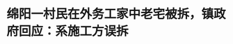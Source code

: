 <!DOCTYPE html>
<html lang="zh-CN">

<head>
    
<title>绵阳一村民在外务工家中老宅被拆，镇政府回应：系施工方误拆_腾讯新闻</title>
<meta name="keywords" content="杨清虎,绵阳,靳益财,老宅,游仙区,信义镇,村民,镇政府,四川">
<meta name="description" content="四川绵阳市游仙区信义镇农民杨清虎和妻子两人在上海务工，在没得到任何通知的情况下，老家的房子却被拆除。相关部门事后解释系“误拆”。5月20日，绵阳市游仙区信义镇政府工作人员向澎湃新闻（www.thepaper.cn）证实了这一说法。该工作人员称，2025年4月30日下午，施工方“误以为4月30日上午已经补偿”，对杨清虎的“一户多...">
<meta name="author" content="腾讯网">
<meta name="copyright" content="Copyright 1998 - 2025 Tencent. All Rights Reserved">
<meta property="og:type" content="news" />

<meta property="og:title" content="绵阳一村民在外务工家中老宅被拆，镇政府回应：系施工方误拆_腾讯新闻" />
<meta property="og:description" content="四川绵阳市游仙区信义镇农民杨清虎和妻子两人在上海务工，在没得到任何通知的情况下，老家的房子却被拆除。相关部门事后解释系“误拆”。5月20日，绵阳市游仙区信义镇政府工作人员向澎湃新闻（www.thepaper.cn）证实了这一说法。该工作人员称，2025年4月30日下午，施工方“误以为4月30日上午已经补偿”，对杨清虎的“一户多..." />
<meta property="og:url" content="https://news.qq.com/rain/a/20250521A05HGJ00" />
<meta property="og:image" content="https://inews.gtimg.com/om_ls/ODZGGmZtRtzXJFe4hZmQ-XAklf3uoeF3g8mEWaQIItksoAA_640330/0" />
<meta property="article:author" content="澎湃新闻" />
<meta property="article:published_time" content="2025-05-21 14:20:30" />
<meta property="category" content="social" />

<meta name="baidu-site-verification" content="jJeIJ5X7pP" />
    <meta charset="utf-8" />
<meta http-equiv="X-UA-Compatible" content="IE=Edge" />
<meta name="viewport" content="width=device-width, initial-scale=1, shrink-to-fit=no" />
<link rel="dns-prefetch" href="mat1.gtimg.com">
<link rel="dns-prefetch" href="i.news.qq.com">
<link rel="shortcut icon" href="https://mat1.gtimg.com/qqcdn/qqindex2021/favicon.ico">
<script nomodule="true" src="https://mat1.gtimg.com/qqcdn/qqindex2021/common-static/20240515201444/core3-37-1.min.js"></script>
<script>
  try {
    if (!window.IntersectionObserver) {
      var observerScript = document.createElement('script');
      observerScript.src = "https://mat1.gtimg.com/qqcdn/qqindex2021/common-static/20241024141058/intersection-observer-polyfill.js";
      document.head.appendChild(observerScript);
    }
  } catch (error) {}
</script>

<script>
  try {
    if (!Element.prototype.scrollTo) {
      var scrollScript = document.createElement('script');
      scrollScript.src = "https://mat1.gtimg.com/qqcdn/qqindex2021/common-static/20241025153001/scroll-behavior-polyfill.js";
      document.head.appendChild(scrollScript);
    }
  } catch (error) {}
</script>
<script>
  try {
    if ('scrollRestoration' in window.history) {
      window.history.scrollRestoration = 'manual';
    }
    window.isPcClient = Boolean(window.electron) && (
      window.navigator.userAgent.indexOf('pc-client') > 0 ||
      window.navigator.userAgent.indexOf('TencentNews') > 0
    );
  } catch {}
</script>
<script>
  try {
    if (window.isPcClient) {
      var bodyStyle = document.createElement('style');
      bodyStyle.innerText = 'body{ zoom: 0.95 }';
      document.head.appendChild(bodyStyle);
    }
  } catch {}
</script>
<script>
  window.DATA = {"url":"https://view.inews.qq.com/a/20250521A05HGJ00","article_id":"20250521A05HGJ00","article_type":"0","title":"绵阳一村民在外务工家中老宅被拆，镇政府回应：系施工方误拆","desc":"四川绵阳市游仙区信义镇农民杨清虎和妻子两人在上海务工，在没得到任何通知的情况下，老家的房子却被拆除。相关部门事后解释系“误拆”。5月20日，绵阳市游仙区信义镇政府工作人员向澎湃新闻（www.thepaper.cn）证实了这一说法。该工作人员称，2025年4月30日下午，施工方“误以为4月30日上午已经补偿”，对杨清虎的“一户多...","iNewsRecommendLevel":1,"abstract":"四川绵阳市游仙区信义镇农民杨清虎和妻子两人在上海务工，在没得到任何通知的情况下，老家的房子却被拆除。相关部门事后解释系“误拆”。5月20日，绵阳市游仙区信义镇政府工作人员向澎湃新闻（www.thepaper.cn）证实了这一说法。该工作人员称，2025年4月30日下午，施工方“误以为4月30日上午已经补偿”，对杨清虎的“一户多...","catalog1":"social","ad_channel_sign":"news","introduction":"","media":"澎湃新闻","media_id":"5007264","pubtime":"2025-05-21 14:20:30","comment_id":"8413645344","political":0,"cmsId":"20250521A05HGJ00","cms_id":"20250521A05HGJ00","closeAllAd":0,"closeAllFavorite":false,"originContent":{"directory":{"ai_list":[{"desc":"农民老宅被拆，镇政府称误拆","link":"AIPOS_0"},{"desc":"杨清虎否认一户多宅说法","link":"AIPOS_1"},{"desc":"律师称拆迁需先补偿后搬迁","link":"AIPOS_2"},{"desc":"远程监控发现老宅被拆","link":"AIPOS_3"},{"desc":"镇政府回应：农户要价20万元","link":"AIPOS_4"},{"desc":"律师建议杨清虎重新申请宅基地","link":"AIPOS_5"}],"enable":1,"list":null},"key_points_show":["四川绵阳市游仙区信义镇农民杨清虎在上海务工期间，家中老宅被镇政府误拆。","相关部门解释称，施工方误以为已补偿，但实际上杨清虎与儿子早已分户，为“一户一宅”。","杨清虎否认政府说法，称房屋被拆属违法，律师表示政府需遵循先补偿、后搬迁原则。","由于此，杨清虎与有关部门协商处理后续事宜，如协商不成，可提起行政诉讼。"],"text":"\u003cdiv class=\"rich_media_content\"\u003e\u003cp\u003e\u003c!--AIPOS_0--\u003e四川绵阳市游仙区信义镇农民杨清虎和妻子两人在上海务工，在没得到任何通知的情况下，老家的房子却被拆除。相关部门事后解释系“误拆”。\u003c/p\u003e\u003cp\u003e5月20日，绵阳市游仙区信义镇政府工作人员向澎湃新闻证实了这一说法。该工作人员称，2025年4月30日下午，施工方“误以为4月30日上午已经补偿”，对杨清虎的“一户多宅危房（土房）”进行施工。\u003c/p\u003e\u003cp\u003e不过，\u003c!--AIPOS_1--\u003e杨清虎否认了镇上的说法，称儿子和他早已分户，早已是“一户一宅”，相关部门的拆迁行为属违法。\u003c/p\u003e\u003cp\u003e\u003c!--AIPOS_2--\u003e北京泽亨律师事务所胡磊律师表示，政府因公共利益需要征收房屋时，须遵循“先补偿、后搬迁”原则，且补偿需足额到位、保障被征收人居住权益。如果杨清虎的房屋在没有补偿、搬迁的情况下，就被修路的施工队推倒，那么，组织强拆的单位直接违反民法典和土地管理法等相关规定，可以追究法律责任。\u003c!--MID_AD_0--\u003e\u003c!--EOP_0--\u003e\u003c/p\u003e\u003c!--MID_ARTICLE_AD_0--\u003e\u003c!--PARAGRAPH_0--\u003e\u003cp\u003e\u003cstrong\u003e远程监控里，千里之外的老宅正在被拆除\u003c/strong\u003e\u003c/p\u003e\u003cp\u003e\u003c!--AIPOS_3--\u003e杨清虎向澎湃新闻介绍，他是绵阳市游仙区信义镇家和村9社的村民，2025年4月30日下午2点半，他通过老家远程监控视频，发现一伙人使用挖掘机挖开老公路护栏，进入他家老房子，一番操作之后，很快将老宅夷为平地后离开。\u003c/p\u003e\u003cp\u003e杨清虎称，他看到有人拆房子之后，马上联系9社社长靳益财询问情况，靳益财表示没有人通知他要拆房子，他对此事不知情。他请靳益财赶到现场时，“老屋已夷平了，现场一片狼藉。”杨清虎拨打了110报警，并和妻子连夜买票赶回老家。\u003c/p\u003e\u003cp\u003e回到绵阳老家之后，派出所也告诉他“是交通局拆的”，当他再找到交通局和信义镇政府时，却说是修路的施工队“误拆”。杨清虎表示，据他事后了解，整个9社就只有他一家房屋在修路的过程中需要拆除，“误拆”说法难以使其信服。\u003c/p\u003e\u003cp\u003e5月19日，澎湃新闻在游仙区信义镇家和村9社看到，当地正准备在一条老路基础上新建公路，杨清虎家被拆除的老宅就在公路旁边。10多天过去了，房屋拆除之后的断壁残垣、瓦砾、以及木料仍未被清理。\u003c/p\u003e\u003cp\u003e杨清虎老宅的左后方，是杨清虎家新修的两层楼房，屋顶上有一个视频监控。4月30日，杨清虎就从这个监控上发现老宅正在被拆除。旁边一小卖部村民表示，房子拆完了，但现场拆房的人都不认识，她没看到有镇政府和村上的人。\u003c/p\u003e\u003cp\u003e21日，杨清虎所在村民小组小组长靳益财证实了其反映的情况。靳益财说“之前规划说好要占他家老房子，但是又没有人跟他谈过拆迁补偿”。靳益财表示，今年春节回家，村上计划跟杨清虎在两天之内谈妥，但杨清虎等到正月十九都过了，也没人来跟他商谈。4月30日，杨清虎打电话说有人拆房子，喊他去看一眼，“我到了之后房子拆了，人都跑了，也没看到谁拆的，”靳益财表示。\u003c!--MID_AD_1--\u003e\u003c!--EOP_1--\u003e\u003c/p\u003e\u003c!--MID_ARTICLE_AD_1--\u003e\u003c!--PARAGRAPH_1--\u003e\u003cp\u003e杨清虎告诉澎湃新闻，他家被拆的老屋有1998年8月3日绵阳市游仙区城建委颁发的《房屋所有权证》和绵阳市游仙区国土局《集体土地建设用地使用证》，属于他家合法财产。\u003c/p\u003e\u003cp\u003e虽然他家在旁边新建了房屋，但2000年他和小儿子就分户了，“实际上是一户一宅，不存在一户多宅的说法，”杨清虎说，老宅也没有自然倒塌，如果是自然倒塌，何须兴师动众“误拆”呢？\u003c/p\u003e\u003cp\u003e\u003cstrong\u003e镇政府回应：农户要价20万元，拿不出证据\u003c/strong\u003e\u003c/p\u003e\u003cp\u003e5月19日，杨清虎向澎湃新闻出示了他的《房屋所有权证》和《集体土地建设用地使用证》、户口簿。其户口簿上只有他和妻子、女儿，儿子杨光的确不在他的户口簿上，而是另一个户头。\u003c/p\u003e\u003cp\u003e\u003c!--IMG_0--\u003e\u003c/p\u003e\u003cp class=\"qqnews_image_desc\" style=\"color: #666; font-size: 14px; text-align: center\"\u003e杨清虎出示他的《房屋所有权证》和《集体土地建设用地使用证》。图片来源：澎湃新闻记者 胥辉 摄\u003c/p\u003e\u003cp\u003e\u003c/p\u003e\u003cp\u003e\u003c/p\u003e\u003cp\u003e杨清虎说“儿子退伍回来之后，创业失败，不然就在老\u003c!--SECURE_LINK_BEGIN_0--\u003e宅基地\u003c!--SECURE_LINK_END_0--\u003e上建新房了”，他承认老宅已经残破不堪。2024年9月，村上干部曾告诉他，老房子因修路需要拆除。他说，他支持修建公路，儿子长期在外打工，也很少回家居住。所以，老宅一直就放在那里没进行修缮。\u003c/p\u003e\u003cp\u003e2025年2月份，村干部说修路要占他家的房子了，按照国家政策补偿，但却没有动静了，“没想到拆迁补偿没有谈，直接就拆房子，肯定是不合适的”。\u003c/p\u003e\u003cp\u003e\u003c!--AIPOS_4--\u003e5月20日，刘家镇拆迁办一位陈姓负责人回应澎湃新闻表示，根据绵阳市游仙区发展和改革局文件，刘家镇至玉河镇改建工程按县乡道路，每公里5万元至8万元标准给予拆迁补助。该道路改建路基施工基本完工，但部分涉及补偿的老百姓没有拿到补偿款。2025年4月30日上午，由家合村村委会通过三资平台支付老百姓补偿款，2025年4月30日下午，施工方开始对该路段进行施工，对杨清虎的一户多宅危房（土房）进行施工，经调查，是施工方误以为4月30 号上午已经补偿。\u003c!--MID_AD_2--\u003e\u003c!--EOP_2--\u003e\u003c/p\u003e\u003c!--MID_ARTICLE_AD_2--\u003e\u003c!--PARAGRAPH_2--\u003e\u003cp\u003e回复称，目前，经协商可以对杨清虎危房（土房）进行合理补偿，经信义镇人大副主席（家合村书记）顾全洋协商，杨清虎依然表示要20余万元，又拿不出20余万元的相关依据。\u003c/p\u003e\u003cp\u003e回复还表示，2024年12月13日家合村安排部署了工作内容和补偿细节，要求对一户多宅、危房（土房）达不到居住条件的房屋一律不作为补偿。经调查，1998年杨清虎办理的房屋证明，由于2008年地震后，杨清虎修建砖混、砖木副房大约500平方米，属于一户多宅。\u003c/p\u003e\u003cp\u003e陈姓负责人在回复中表示，虽然‌合法继承或流转‌因继承父母房屋形成的“一户多宅”受法律保护，可继续使用宅基地，但需遵循“地随房走”原则，房屋倒塌后宅基地由集体收回，而杨清虎的土房子已经自然倒塌。\u003c/p\u003e\u003cp\u003e2024年2月28日，游仙区政府印发《绵阳市游仙区农村房地一体和集体建设用地确权登记颁证工作方案》的通知：按照相关法律法规及上级规范性文件的要求，农村村民一户只能拥有一处宅基地，其宅基地面积及房屋建筑面积不得超过规定标准，因历史原因导致的超面积情况以相关文件规定为准。因继承或受遗赠形成的“一户多宅”除外。\u003c/p\u003e\u003cp\u003e\u003c!--IMG_1--\u003e\u003c/p\u003e\u003cp class=\"qqnews_image_desc\" style=\"color: #666; font-size: 14px; text-align: center\"\u003e杨清虎说，他与儿子已经分户，否认了政府“一户多宅”的说法。\u003c/p\u003e\u003cp\u003e\u003c/p\u003e\u003cp\u003e\u003c/p\u003e\u003cp\u003e\u003cstrong\u003e律师说法：权属来源合法均受法律保护\u003c/strong\u003e\u003c/p\u003e\u003cp\u003e那么，绵阳市游仙区信义镇政府工作人员对杨清虎家“一户多宅”、自然倒塌老宅情况的解释是否合适。杨清虎又该如何善后呢？\u003c/p\u003e\u003cp\u003e北京泽亨律师事务所胡磊律师认为，根据民法典规定，为了公共利益的需要，依照法律规定的权限和程序可以征收集体所有的土地和组织、个人的房屋以及其他不动产。征收集体所有的土地，应当依法及时足额支付土地补偿费、\u003c!--SECURE_LINK_BEGIN_1--\u003e安置补助费\u003c!--SECURE_LINK_END_1--\u003e以及农村村民住宅、其他地上附着物和青苗等的补偿费用，并安排被征地农民的社会保障费用，保障被征地农民的生活，维护被征地农民的合法权益。\u003c/p\u003e\u003cp\u003e\u003c!--IMG_2--\u003e\u003c/p\u003e\u003cp class=\"qqnews_image_desc\" style=\"color: #666; font-size: 14px; text-align: center\"\u003e被拆20多天了，废墟瓦砾仍未被清理。\u003c/p\u003e\u003cp\u003e\u003c/p\u003e\u003cp\u003e\u003c/p\u003e\u003cp\u003e而土地管理法第四十八条也明确，征收土地应当给予公平、合理的补偿，保障被征地农民原有生活水平不降低、长远生计有保障，“政府因公共利益需要征收房屋时，必须遵循先补偿、后搬迁原则，且补偿需足额到位、保障被征收人居住权益。如果杨清虎的房屋在没有补偿、搬迁的情况下，就被修路的施工队推倒，直接违反了上述法定程序。”\u003c!--MID_AD_3--\u003e\u003c!--EOP_3--\u003e\u003c/p\u003e\u003c!--MID_ARTICLE_AD_3--\u003e\u003c!--PARAGRAPH_3--\u003e\u003cp\u003e胡磊说，虽然杨清虎房屋破旧，但其持有《集体土地建设用地使用证》《房屋所有权证》。只要其权属来源合法且未被依法认定为危房或违法建筑，有关部门无权未经补偿直接拆除。\u003c/p\u003e\u003cp\u003e\u003c!--IMG_3--\u003e\u003c/p\u003e\u003cp class=\"qqnews_image_desc\" style=\"color: #666; font-size: 14px; text-align: center\"\u003e杨清虎说老宅的“神龛都埋在地下了”\u003c/p\u003e\u003cp\u003e\u003c/p\u003e\u003cp\u003e\u003c/p\u003e\u003cp\u003e胡磊律师介绍说，有关部门未履行任何法定程序直接拆除杨清虎的房屋，属于严重的程序违法。\u003c/p\u003e\u003cp\u003e\u003c!--AIPOS_5--\u003e律师建议，杨清虎可与有关部门协商处理后续事宜，实质性化解行政纠纷，如果协商不成，可依据行政诉讼法提起行政诉讼。另外，案涉房屋被违法强拆，所涉集体土地被征收用于修建道路，杨清虎及其利害关系人有权依法向有关组织和部门重新申请宅基地建房。依据土地管理法相关规定，杨清虎因原房屋被违法强拆，导致居住条件丧失，符合重新申请宅基地的条件。\u003c!--MID_AD_4--\u003e\u003c!--EOP_4--\u003e\u003c/p\u003e\u003c!--MID_ARTICLE_AD_4--\u003e\u003c!--PARAGRAPH_4--\u003e\u003cdiv powered-by=\"qqnews_ex-editor\"\u003e\u003c/div\u003e\u003cstyle\u003e.rich_media_content{--news-tabel-th-night-color: #444444;--news-font-day-color: #333;--news-font-night-color: #d9d9d9;--news-bottom-distance: 22px}.rich_media_content p:not([data-exeditor-arbitrary-box=image-box]){letter-spacing:.5px;line-height:30px;margin-bottom:var(--news-bottom-distance);word-wrap:break-word}.rich_media_content{color:var(--news-font-day-color);font-size:18px}@media(prefers-color-scheme:dark){body:not([data-weui-theme=light]):not([dark-mode-disable=true]) .rich_media_content p:not([data-exeditor-arbitrary-box=image-box]){letter-spacing:.5px;line-height:30px;margin-bottom:var(--news-bottom-distance);word-wrap:break-word}body:not([data-weui-theme=light]):not([dark-mode-disable=true]) .rich_media_content{color:var(--news-font-night-color)}}.data_color_scheme_dark .rich_media_content p:not([data-exeditor-arbitrary-box=image-box]){letter-spacing:.5px;line-height:30px;margin-bottom:var(--news-bottom-distance);word-wrap:break-word}.data_color_scheme_dark .rich_media_content{color:var(--news-font-night-color)}.data_color_scheme_dark .rich_media_content{font-size:18px}.rich_media_content p[data-exeditor-arbitrary-box=image-box]{margin-bottom:11px}.rich_media_content\u003ediv:not(.qnt-video),.rich_media_content\u003esection{margin-bottom:var(--news-bottom-distance)}.rich_media_content hr{margin-bottom:var(--news-bottom-distance)}.rich_media_content .link_list{margin:0;margin-top:20px;min-height:0!important}.rich_media_content blockquote{background:#f9f9f9;border-left:6px solid #ccc;margin:1.5em 10px;padding:.5em 10px}.rich_media_content blockquote p{margin-bottom:0!important}.data_color_scheme_dark .rich_media_content blockquote{background:#323232}@media(prefers-color-scheme:dark){body:not([data-weui-theme=light]):not([dark-mode-disable=true]) .rich_media_content blockquote{background:#323232}}.rich_media_content ol[data-ex-list]{--ol-start: 1;--ol-list-style-type: decimal;list-style-type:none;counter-reset:olCounter calc(var(--ol-start,1) - 1);position:relative}.rich_media_content ol[data-ex-list]\u003eli\u003e:first-child::before{content:counter(olCounter,var(--ol-list-style-type)) '. ';counter-increment:olCounter;font-variant-numeric:tabular-nums;display:inline-block}.rich_media_content ul[data-ex-list]{--ul-list-style-type: circle;list-style-type:none;position:relative}.rich_media_content ul[data-ex-list].nonUnicode-list-style-type\u003eli\u003e:first-child::before{content:var(--ul-list-style-type) ' ';font-variant-numeric:tabular-nums;display:inline-block;transform:scale(0.5)}.rich_media_content ul[data-ex-list].unicode-list-style-type\u003eli\u003e:first-child::before{content:var(--ul-list-style-type) ' ';font-variant-numeric:tabular-nums;display:inline-block;transform:scale(0.8)}.rich_media_content ol:not([data-ex-list]){padding-left:revert}.rich_media_content ul:not([data-ex-list]){padding-left:revert}.rich_media_content table{display:table;border-collapse:collapse;margin-bottom:var(--news-bottom-distance)}.rich_media_content table th,.rich_media_content table td{word-wrap:break-word;border:1px solid #ddd;white-space:nowrap;padding:2px 5px}.rich_media_content table th{font-weight:700;background-color:#f0f0f0;text-align:left}.rich_media_content table p{margin-bottom:0!important}.data_color_scheme_dark .rich_media_content table th{background:var(--news-tabel-th-night-color)}@media(prefers-color-scheme:dark){body:not([data-weui-theme=light]):not([dark-mode-disable=true]) .rich_media_content table th{background:var(--news-tabel-th-night-color)}}.rich_media_content .qqnews_image_desc,.rich_media_content p[type=om-image-desc]{line-height:20px!important;text-align:center!important;font-size:14px!important;color:#666!important}.rich_media_content div[data-exeditor-arbitrary-box=wrap]:not([data-exeditor-arbitrary-box-special-style]){max-width:100%}.rich_media_content .qqnews-content{--wmfont: 0;--wmcolor: transparent;font-size:var(--wmfont);color:var(--wmcolor);line-height:var(--wmfont)!important;margin-bottom:var(--wmfont)!important}.rich_media_content .qqnews_sign_emphasis{background:#f7f7f7}.rich_media_content .qqnews_sign_emphasis ol{word-wrap:break-word;border:none;color:#5c5c5c;line-height:28px;list-style:none;margin:14px 0 6px;padding:16px 15px 4px}.rich_media_content .qqnews_sign_emphasis p{margin-bottom:12px!important}.rich_media_content .qqnews_sign_emphasis ol\u003eli\u003ep{padding-left:30px}.rich_media_content .qqnews_sign_emphasis ol\u003eli{list-style:none}.rich_media_content .qqnews_sign_emphasis ol\u003eli\u003ep:first-child::before{margin-left:-30px;content:counter(olCounter,decimal) ''!important;counter-increment:olCounter!important;font-variant-numeric:tabular-nums!important;background:#37f;border-radius:2px;color:#fff;font-size:15px;font-style:normal;text-align:center;line-height:18px;width:18px;height:18px;margin-right:12px;position:relative;top:-1px}.data_color_scheme_dark .rich_media_content .qqnews_sign_emphasis{background:#262626}.data_color_scheme_dark .rich_media_content .qqnews_sign_emphasis ol\u003eli\u003ep{color:#a9a9a9}@media(prefers-color-scheme:dark){body:not([data-weui-theme=light]):not([dark-mode-disable=true]) .rich_media_content .qqnews_sign_emphasis{background:#262626}body:not([data-weui-theme=light]):not([dark-mode-disable=true]) .rich_media_content .qqnews_sign_emphasis ol\u003eli\u003ep{color:#a9a9a9}}.rich_media_content h1,.rich_media_content h2,.rich_media_content h3,.rich_media_content h4,.rich_media_content h5,.rich_media_content h6{margin-bottom:var(--news-bottom-distance);font-weight:700}.rich_media_content h1{font-size:20px}.rich_media_content h2,.rich_media_content h3{font-size:19px}.rich_media_content h4,.rich_media_content h5,.rich_media_content h6{font-size:18px}.rich_media_content li:empty{display:none}.rich_media_content ul,.rich_media_content ol{margin-bottom:var(--news-bottom-distance)}.rich_media_content div\u003ep:only-child{margin-bottom:0!important}.rich_media_content .cms-cke-widget-title-wrap p{margin-bottom:0!important}\u003c/style\u003e\u003c/div\u003e","version":"v2"},"originAttribute":{"IMG_0":{"bigOrigUrl":"https://inews.gtimg.com/om_bt/Owz5BlrbbP6KK-tMHyrpeQ4sN-eg5Rd7kEOw_d0o6M8I8AA/0","compressUrl":"https://inews.gtimg.com/om_bt/Owz5BlrbbP6KK-tMHyrpeQ4sN-eg5Rd7kEOw_d0o6M8I8AA/641","desc":"","fullPic":"1","height":481,"imgurl0":"https://inews.gtimg.com/om_bt/Owz5BlrbbP6KK-tMHyrpeQ4sN-eg5Rd7kEOw_d0o6M8I8AA/0","imgurl1000":"https://inews.gtimg.com/om_bt/Owz5BlrbbP6KK-tMHyrpeQ4sN-eg5Rd7kEOw_d0o6M8I8AA/1000","islong":0,"origUrl":"https://inews.gtimg.com/om_bt/Owz5BlrbbP6KK-tMHyrpeQ4sN-eg5Rd7kEOw_d0o6M8I8AA/641","size":534,"style":"display: inline-block; max-width: 100%; width: 960px","thumb":"https://inews.gtimg.com/om_bt/Owz5BlrbbP6KK-tMHyrpeQ4sN-eg5Rd7kEOw_d0o6M8I8AA_181x181s/0","url":"https://inews.gtimg.com/om_bt/Owz5BlrbbP6KK-tMHyrpeQ4sN-eg5Rd7kEOw_d0o6M8I8AA/641","width":641},"IMG_1":{"bigOrigUrl":"https://inews.gtimg.com/om_bt/OkLab4NX8FIxARZW_r4HNs_8ZXMZqwkPT2qixchagptfkAA/0","compressUrl":"https://inews.gtimg.com/om_bt/OkLab4NX8FIxARZW_r4HNs_8ZXMZqwkPT2qixchagptfkAA/641","desc":"","fullPic":"1","height":481,"imgurl0":"https://inews.gtimg.com/om_bt/OkLab4NX8FIxARZW_r4HNs_8ZXMZqwkPT2qixchagptfkAA/0","imgurl1000":"https://inews.gtimg.com/om_bt/OkLab4NX8FIxARZW_r4HNs_8ZXMZqwkPT2qixchagptfkAA/1000","islong":0,"origUrl":"https://inews.gtimg.com/om_bt/OkLab4NX8FIxARZW_r4HNs_8ZXMZqwkPT2qixchagptfkAA/641","size":571,"style":"display: inline-block; max-width: 100%; width: 960px","thumb":"https://inews.gtimg.com/om_bt/OkLab4NX8FIxARZW_r4HNs_8ZXMZqwkPT2qixchagptfkAA_181x181s/0","url":"https://inews.gtimg.com/om_bt/OkLab4NX8FIxARZW_r4HNs_8ZXMZqwkPT2qixchagptfkAA/641","width":641},"IMG_2":{"bigOrigUrl":"https://inews.gtimg.com/om_bt/OpEfH4eXz68pI8_mH7UqXr3w4kOlBJ9u2QPM-WNoIZ5RMAA/0","compressUrl":"https://inews.gtimg.com/om_bt/OpEfH4eXz68pI8_mH7UqXr3w4kOlBJ9u2QPM-WNoIZ5RMAA/641","desc":"","fullPic":"1","height":481,"imgurl0":"https://inews.gtimg.com/om_bt/OpEfH4eXz68pI8_mH7UqXr3w4kOlBJ9u2QPM-WNoIZ5RMAA/0","imgurl1000":"https://inews.gtimg.com/om_bt/OpEfH4eXz68pI8_mH7UqXr3w4kOlBJ9u2QPM-WNoIZ5RMAA/1000","islong":0,"origUrl":"https://inews.gtimg.com/om_bt/OpEfH4eXz68pI8_mH7UqXr3w4kOlBJ9u2QPM-WNoIZ5RMAA/641","size":560,"style":"display: inline-block; max-width: 100%; width: 960px","thumb":"https://inews.gtimg.com/om_bt/OpEfH4eXz68pI8_mH7UqXr3w4kOlBJ9u2QPM-WNoIZ5RMAA_181x181s/0","url":"https://inews.gtimg.com/om_bt/OpEfH4eXz68pI8_mH7UqXr3w4kOlBJ9u2QPM-WNoIZ5RMAA/641","width":641},"IMG_3":{"bigOrigUrl":"https://inews.gtimg.com/om_bt/OeFw0XJAr3iyv7tFLjVgUpwrgWr3ZXZr5OI2FNQmac_8wAA/0","compressUrl":"https://inews.gtimg.com/om_bt/OeFw0XJAr3iyv7tFLjVgUpwrgWr3ZXZr5OI2FNQmac_8wAA/641","desc":"","fullPic":"1","height":481,"imgurl0":"https://inews.gtimg.com/om_bt/OeFw0XJAr3iyv7tFLjVgUpwrgWr3ZXZr5OI2FNQmac_8wAA/0","imgurl1000":"https://inews.gtimg.com/om_bt/OeFw0XJAr3iyv7tFLjVgUpwrgWr3ZXZr5OI2FNQmac_8wAA/1000","islong":0,"origUrl":"https://inews.gtimg.com/om_bt/OeFw0XJAr3iyv7tFLjVgUpwrgWr3ZXZr5OI2FNQmac_8wAA/641","size":623,"style":"display: inline-block; max-width: 100%; width: 960px","thumb":"https://inews.gtimg.com/om_bt/OeFw0XJAr3iyv7tFLjVgUpwrgWr3ZXZr5OI2FNQmac_8wAA_181x181s/0","url":"https://inews.gtimg.com/om_bt/OeFw0XJAr3iyv7tFLjVgUpwrgWr3ZXZr5OI2FNQmac_8wAA/641","width":641}},"selfDeclare":{},"userAddress":"上海","card":{"chlid":"5007264","chlname":"澎湃新闻","desc":"有内涵的时政类新媒体","icon":"http://inews.gtimg.com/newsapp_ls/0/87129268_100100/0","msgEntry":1,"uin":"ecdae2b6a65be6a1d0b67d6f7646f74c6d","update_frequency":"0","vip_desc":"澎湃新闻官方账号","vip_icon_night":"http://inews.gtimg.com/newsapp_ls/0/14876049528/0","vip_place":"left","vip_type":"30013","vip_icon":"http://inews.gtimg.com/newsapp_ls/0/14876049251/0","vip_type_new":"30013","suid":"8QMf2Hpc7oQZvDjf","liveInfo":{"roomID":"1443368162","roomStatus":"2","cms_id":"RLV2025040800009000","article_type":"102"},"cpLevel":1},"interationCount":{"like":881,"collect":209,"share":270},"payment_info":{},"article_is_pay":false,"payment_column_info_v1":{"is_column_pay":false,"read_count_all":0},"tag_info_item":null,"contentWordsNum":2682,"extraProperty":{"FeedbackDetailDisableInsert":1,"zanSkinType":""},"relateWelfare":{},"aiSwitch":true,"isOversize":false,"videoArr":[]};
</script>
<script>
  window.channelInfo = {"channelConfig":{"channelNav":[{"_auto_id":"1","active_alien_img":"","alien_img":"","channel_id":"news_news_home","is_local":"0","link":"https://www.qq.com","name_cn":"首页","name_en":"home"},{"_auto_id":"2","active_alien_img":"","alien_img":"","channel_id":"news_news_top","is_local":"0","link":"","name_cn":"要闻","name_en":"news"},{"_auto_id":"4","active_alien_img":"","alien_img":"","channel_id":"news_news_bj","is_local":"1","link":"","name_cn":"北京","name_en":"bj"},{"_auto_id":"5","active_alien_img":"","alien_img":"","channel_id":"news_news_finance","is_local":"0","link":"","name_cn":"财经","name_en":"finance"},{"_auto_id":"6","active_alien_img":"","alien_img":"","channel_id":"news_news_tech","is_local":"0","link":"","name_cn":"科技","name_en":"tech"},{"_auto_id":"7","active_alien_img":"","alien_img":"","channel_id":"tv","is_local":"0","link":"https://v.qq.com/channel/tv/?ptag=qqnews","name_cn":"电视剧","name_en":"tv"},{"_auto_id":"8","active_alien_img":"","alien_img":"","channel_id":"news_news_qa","is_local":"0","link":"","name_cn":"热问","name_en":"qa"},{"_auto_id":"9","active_alien_img":"","alien_img":"","channel_id":"news_news_ent","is_local":"0","link":"","name_cn":"娱乐","name_en":"ent"},{"_auto_id":"10","active_alien_img":"","alien_img":"","channel_id":"variety","is_local":"0","link":"https://v.qq.com/channel/variety/?ptag=qqnews","name_cn":"综艺","name_en":"variety"},{"_auto_id":"11","active_alien_img":"","alien_img":"","channel_id":"news_news_sports","is_local":"0","link":"","name_cn":"体育","name_en":"sports"},{"_auto_id":"13","active_alien_img":"","alien_img":"","channel_id":"news_news_nba","is_local":"0","link":"","name_cn":"NBA","name_en":"nba"},{"_auto_id":"14","active_alien_img":"","alien_img":"","channel_id":"news_news_world","is_local":"0","link":"","name_cn":"国际","name_en":"world"},{"_auto_id":"15","active_alien_img":"","alien_img":"","channel_id":"news_news_mil","is_local":"0","link":"","name_cn":"军事","name_en":"milite"},{"_auto_id":"16","active_alien_img":"","alien_img":"","channel_id":"news_news_auto","is_local":"0","link":"","name_cn":"汽车","name_en":"auto"},{"_auto_id":"17","active_alien_img":"","alien_img":"","channel_id":"news_news_house","is_local":"0","link":"","name_cn":"房产","name_en":"house"},{"_auto_id":"18","active_alien_img":"","alien_img":"","channel_id":"news_news_edu","is_local":"0","link":"","name_cn":"教育","name_en":"edu"},{"_auto_id":"19","active_alien_img":"","alien_img":"","channel_id":"news_news_antip","is_local":"0","link":"","name_cn":"健康","name_en":"health"},{"_auto_id":"20","active_alien_img":"","alien_img":"","channel_id":"news_news_video","is_local":"0","link":"","name_cn":"视频","name_en":"video"},{"_auto_id":"21","active_alien_img":"","alien_img":"","channel_id":"news_news_game","is_local":"0","link":"","name_cn":"游戏","name_en":"games"},{"_auto_id":"22","active_alien_img":"","alien_img":"","channel_id":"news_news_nchupin","is_local":"0","link":"","name_cn":"眼界","name_en":"chupin"},{"_auto_id":"24","active_alien_img":"","alien_img":"","channel_id":"news_news_football","is_local":"0","link":"","name_cn":"足球","name_en":"football"},{"_auto_id":"25","active_alien_img":"","alien_img":"","channel_id":"news_news_kepu","is_local":"0","link":"","name_cn":"科学","name_en":"kepu"},{"_auto_id":"26","active_alien_img":"","alien_img":"","channel_id":"news_news_digi","is_local":"0","link":"","name_cn":"数码","name_en":"digi"},{"_auto_id":"28","active_alien_img":"","alien_img":"","channel_id":"ymzx","is_local":"0","link":"https://gamer.qq.com/v2/cloudgame/game/96897?ichannel=txxwpc0Ftxxwpc1","name_cn":"元梦之星","name_en":"news_news_ymzx"},{"_auto_id":"31","active_alien_img":"","alien_img":"","channel_id":"movie","is_local":"0","link":"https://v.qq.com/channel/movie/?ptag=qqnews","name_cn":"电影","name_en":"movie"},{"_auto_id":"32","active_alien_img":"","alien_img":"","channel_id":"news_news_esport","is_local":"0","link":"","name_cn":"电竞","name_en":"esport"},{"_auto_id":"34","active_alien_img":"","alien_img":"","channel_id":"news_news_history","is_local":"0","link":"","name_cn":"历史","name_en":"history"},{"_auto_id":"35","active_alien_img":"","alien_img":"","channel_id":"news_news_baby","is_local":"0","link":"","name_cn":"育儿","name_en":"baby"},{"_auto_id":"36","active_alien_img":"","alien_img":"","channel_id":"hbjy","is_local":"0","link":"https://gp.qq.com/act/a20250421mnqlx/news.shtml","name_cn":"和平精英","name_en":"news_news_hbjy"},{"_auto_id":"37","active_alien_img":"","alien_img":"","channel_id":"cloud_gamer","is_local":"0","link":"https://gamer.qq.com/?ichannel=txxwpc0Ftxxwpc1","name_cn":"云游戏","name_en":"cloud_gamer"},{"_auto_id":"38","active_alien_img":"","alien_img":"","channel_id":"news_news_lic","is_local":"0","link":"","name_cn":"理财","name_en":"finance_licai"},{"_auto_id":"39","active_alien_img":"","alien_img":"","channel_id":"news_news_istock","is_local":"0","link":"","name_cn":"股票","name_en":"finance_stock"},{"_auto_id":"40","active_alien_img":"","alien_img":"","channel_id":"ren_min_shi_pin","is_local":"0","link":"https://news.qq.com/omn/author/8QMd3Hld74cbujbY?tab=om_video","name_cn":"人民视频","name_en":"ren_min_shi_pin"},{"_auto_id":"41","active_alien_img":"","alien_img":"","channel_id":"news_news_weather","is_local":"0","link":"https://tianqi.qq.com/index.htm","name_cn":"天气","name_en":"weather"}]}};
</script>
<script>
  window.articleConfig = {"rightConfig":[{"_auto_id":"1","category_key":"default","modules":"{\"moduleList\":[{\"title\":\"作者其他文章\",\"id\":\"user_article\"},{\"title\":\"精选视频\",\"id\":\"video_album\",\"videoType\":\"tag\",\"videoId\":\"aUepxrtchGM=\",\"isSticky\":0},{\"title\":\"下载条\",\"id\":\"download_banner\",\"isSticky\":1},{\"title\":\"热点榜\",\"id\":\"hot_rank_list\",\"isSticky\":1},{\"title\":\"广告推广\",\"id\":\"ssp_ad_module\",\"category\":\"ad_ssp\",\"loid\":\"109\",\"isSticky\":1},{\"title\":\"广告推广位\",\"id\":\"c2s_ad_module\",\"category\":\"right_c2s\",\"path\":\"QQcom_all_Rectangle-1|QQcom_all_Rectangle-2|QQcom_all_Rectangle-3\",\"isSticky\":1}]}"},{"_auto_id":"2","category_key":"ent","modules":"{\"moduleList\":[{\"title\":\"作者其他文章\",\"id\":\"user_article\"},{\"title\":\"精选视频\",\"id\":\"video_album\",\"videoType\":\"tag\",\"videoId\":\"aUepxrtchGM=\"},{\"title\":\"下载条\",\"id\":\"download_banner\",\"isSticky\":1},{\"title\":\"热点榜\",\"id\":\"hot_rank_list\",\"isSticky\":1},{\"title\":\"广告推广\",\"id\":\"ssp_ad_module\",\"category\":\"ad_ssp\",\"loid\":\"109\",\"isSticky\":1},{\"title\":\"广告推广\",\"id\":\"ssp_ad_module\",\"category\":\"ad_ssp\",\"loid\":\"117\",\"isSticky\":1}]}"},{"_auto_id":"3","category_key":"game","modules":"{\"moduleList\":[{\"title\":\"作者其他文章\",\"id\":\"user_article\"},{\"title\":\"精选视频\",\"id\":\"video_album\",\"videoType\":\"tag\",\"videoId\":\"aUepxrtchGM=\"},{\"title\":\"热门游戏\",\"id\":\"recommend_game\",\"isSticky\":0},{\"title\":\"下载条\",\"id\":\"download_banner\",\"isSticky\":1},{\"title\":\"热点榜\",\"id\":\"hot_rank_list\",\"isSticky\":1},{\"title\":\"广告推广\",\"id\":\"ssp_ad_module\",\"category\":\"ad_ssp\",\"loid\":\"109\",\"isSticky\":1},{\"title\":\"广告推广位\",\"id\":\"c2s_ad_module\",\"category\":\"right_c2s\",\"path\":\"QQcom_all_Rectangle-1|QQcom_all_Rectangle-2|QQcom_all_Rectangle-3\",\"isSticky\":1}]}"},{"_auto_id":"4","category_key":"tech","modules":"{\"moduleList\":[{\"title\":\"作者其他文章\",\"id\":\"user_article\"},{\"title\":\"精选视频\",\"id\":\"video_album\",\"videoType\":\"tag\",\"videoId\":\"aUepxrtchGM=\"},{\"title\":\"下载条\",\"id\":\"download_banner\",\"isSticky\":1},{\"title\":\"热点榜\",\"id\":\"hot_rank_list\",\"isSticky\":1},{\"title\":\"广告推广\",\"id\":\"ssp_ad_module\",\"category\":\"ad_ssp\",\"loid\":\"109\",\"isSticky\":1},{\"title\":\"广告推广位\",\"id\":\"c2s_ad_module\",\"category\":\"right_c2s\",\"path\":\"QQcom_all_Rectangle-1|QQcom_all_Rectangle-2|QQcom_all_Rectangle-3\",\"isSticky\":1}]}"},{"_auto_id":"5","category_key":"finance","modules":"{\"moduleList\":[{\"title\":\"作者其他文章\",\"id\":\"user_article\"},{\"title\":\"精选视频\",\"id\":\"video_album\",\"videoType\":\"tag\",\"videoId\":\"aUepxrtchGM=\"},{\"title\":\"下载条\",\"id\":\"download_banner\",\"isSticky\":1},{\"title\":\"热点榜\",\"id\":\"hot_rank_list\",\"isSticky\":1},{\"title\":\"广告推广\",\"id\":\"ssp_ad_module\",\"category\":\"ad_ssp\",\"loid\":\"109\",\"isSticky\":1},{\"title\":\"广告推广位\",\"id\":\"c2s_ad_module\",\"category\":\"right_c2s\",\"path\":\"QQcom_all_Rectangle-1|QQcom_all_Rectangle-2|QQcom_all_Rectangle-3\",\"isSticky\":1}]}"},{"_auto_id":"6","category_key":"news","modules":"{\"moduleList\":[{\"title\":\"作者其他文章\",\"id\":\"user_article\"},{\"title\":\"精选视频\",\"id\":\"video_album\",\"videoType\":\"tag\",\"videoId\":\"aUepxrtchGM=\"},{\"title\":\"下载条\",\"id\":\"download_banner\",\"isSticky\":1},{\"title\":\"热点榜\",\"id\":\"hot_rank_list\",\"isSticky\":1},{\"title\":\"广告推广\",\"id\":\"ssp_ad_module\",\"category\":\"ad_ssp\",\"loid\":\"109\",\"isSticky\":1},{\"title\":\"广告推广位\",\"id\":\"c2s_ad_module\",\"category\":\"right_c2s\",\"path\":\"QQcom_all_Rectangle-1|QQcom_all_Rectangle-2|QQcom_all_Rectangle-3\",\"isSticky\":1}]}"},{"_auto_id":"7","category_key":"fashion","modules":"{\"moduleList\":[{\"title\":\"作者其他文章\",\"id\":\"user_article\"},{\"title\":\"精选视频\",\"id\":\"video_album\",\"videoType\":\"tag\",\"videoId\":\"aUepxrtchGM=\"},{\"title\":\"下载条\",\"id\":\"download_banner\",\"isSticky\":1},{\"title\":\"热点榜\",\"id\":\"hot_rank_list\",\"isSticky\":1},{\"title\":\"广告推广\",\"id\":\"ssp_ad_module\",\"category\":\"ad_ssp\",\"loid\":\"109\",\"isSticky\":1},{\"title\":\"广告推广位\",\"id\":\"c2s_ad_module\",\"category\":\"right_c2s\",\"path\":\"QQcom_all_Rectangle-1|QQcom_all_Rectangle-2|QQcom_all_Rectangle-3\",\"isSticky\":1}]}"},{"_auto_id":"8","category_key":"sports","modules":"{\"moduleList\":[{\"title\":\"作者其他文章\",\"id\":\"user_article\"},{\"title\":\"精选视频\",\"id\":\"video_album\",\"videoType\":\"tag\",\"videoId\":\"aUepxrtchGM=\"},{\"title\":\"下载条\",\"id\":\"download_banner\",\"isSticky\":1},{\"title\":\"热点榜\",\"id\":\"hot_rank_list\",\"isSticky\":1},{\"title\":\"广告推广\",\"id\":\"ssp_ad_module\",\"category\":\"ad_ssp\",\"loid\":\"109\",\"isSticky\":1},{\"title\":\"广告推广位\",\"id\":\"c2s_ad_module\",\"category\":\"right_c2s\",\"path\":\"QQcom_all_Rectangle-1|QQcom_all_Rectangle-2|QQcom_all_Rectangle-3\",\"isSticky\":1}]}"},{"_auto_id":"9","category_key":"health","modules":"{\"moduleList\":[{\"title\":\"作者其他文章\",\"id\":\"user_article\"},{\"title\":\"精选视频\",\"id\":\"video_album\",\"videoType\":\"tag\",\"videoId\":\"aUepxrtchGM=\"},{\"title\":\"下载条\",\"id\":\"download_banner\",\"isSticky\":1},{\"title\":\"热点榜\",\"id\":\"hot_rank_list\",\"isSticky\":1},{\"title\":\"广告推广\",\"id\":\"ssp_ad_module\",\"category\":\"ad_ssp\",\"loid\":\"109\",\"isSticky\":1},{\"title\":\"广告推广位\",\"id\":\"c2s_ad_module\",\"category\":\"right_c2s\",\"path\":\"QQcom_all_Rectangle-1|QQcom_all_Rectangle-2|QQcom_all_Rectangle-3\",\"isSticky\":1}]}"},{"_auto_id":"10","category_key":"nba","modules":"{\"moduleList\":[{\"title\":\"作者其他文章\",\"id\":\"user_article\"},{\"title\":\"精选视频\",\"id\":\"video_album\",\"videoType\":\"tag\",\"videoId\":\"aUepxrtchGM=\"},{\"title\":\"下载条\",\"id\":\"download_banner\",\"isSticky\":1},{\"title\":\"热点榜\",\"id\":\"hot_rank_list\",\"isSticky\":1},{\"title\":\"广告推广\",\"id\":\"ssp_ad_module\",\"category\":\"ad_ssp\",\"loid\":\"109\",\"isSticky\":1},{\"title\":\"广告推广位\",\"id\":\"c2s_ad_module\",\"category\":\"right_c2s\",\"path\":\"QQcom_all_Rectangle-1|QQcom_all_Rectangle-2|QQcom_all_Rectangle-3\",\"isSticky\":1}]}"},{"_auto_id":"11","category_key":"edu","modules":"{\"moduleList\":[{\"title\":\"作者其他文章\",\"id\":\"user_article\"},{\"title\":\"精选视频\",\"id\":\"video_album\",\"videoType\":\"tag\",\"videoId\":\"aUWpxLNdg2c=\"},{\"title\":\"下载条\",\"id\":\"download_banner\",\"isSticky\":1},{\"title\":\"热点榜\",\"id\":\"hot_rank_list\",\"isSticky\":1},{\"title\":\"广告推广\",\"id\":\"ssp_ad_module\",\"category\":\"ad_ssp\",\"loid\":\"109\",\"isSticky\":1},{\"title\":\"广告推广位\",\"id\":\"c2s_ad_module\",\"category\":\"right_c2s\",\"path\":\"QQcom_all_Rectangle-1|QQcom_all_Rectangle-2|QQcom_all_Rectangle-3\",\"isSticky\":1}]}"},{"_auto_id":"12","category_key":"ad","modules":"{\"moduleList\":[{\"title\":\"广告推广\",\"id\":\"ssp_ad_module\",\"category\":\"ad_ssp\",\"loid\":\"109\",\"isSticky\":1},{\"title\":\"广告推广位\",\"id\":\"c2s_ad_module\",\"category\":\"right_c2s\",\"path\":\"QQcom_all_Rectangle-1|QQcom_all_Rectangle-2|QQcom_all_Rectangle-3\",\"isSticky\":1}]}"}],"tonglanAdConfig":[{"_auto_id":"1","modules":"{\"moduleList\":[{\"title\":\"广告推广位\",\"id\":\"top\",\"category\":\"top_c2s\",\"path\":\"QQcom_all_Width1-1\"},{\"title\":\"广告推广位\",\"id\":\"bottom\",\"category\":\"bottom_c2s\",\"path\":\"QQcom_all_Width1-2\"}]}"}],"bottomConfig":[],"videoAdConfig":[{"_auto_id":"1","normal_time":"10","switch":"1","video_count":"0","video_time":"0"}],"rightGameConfig":[{"_auto_id":"2","desc":"连续登录送游戏钻石，群雄共聚称霸沙城","icon":"https://inews.gtimg.com/newsapp_bt/0/0627161037914_3816/0","link":"https://s.iwan.qq.com/opengame/tenvideo/index.html?hidestatusbar=1&hidetitlebar=1&immersive=1&syswebview=1&landscape=1&gameid=49085&url=https%3A%2F%2Fgz-file.91ninthpalace.com%2Fwzzx%2Findex_tencent_iwan.html%20&ref_ele=90015","name":"王者之心2"},{"_auto_id":"3","desc":"上线送VIP！万人同屏横扫沙城","icon":"https://inews.gtimg.com/newsapp_bt/0/0627155752146_4584/0","link":"https://s.iwan.qq.com/opengame/tenvideo/index.html?hidestatusbar=1&hidetitlebar=1&immersive=1&landscape=1&syswebview=1&gameid=47203&url=https%3A%2F%2Fcqss2login.bigrnet.com%2Fiwan%2Fh5%2Fplay%2Floading&ref_ele=90015","name":"传奇盛世"},{"_auto_id":"4","desc":"超高爆率，经典玩法","icon":"https://inews.gtimg.com/newsapp_bt/0/0627160641137_9103/0","link":"https://s.iwan.qq.com/opengame/tenvideo/index.html?hidestatusbar=1&hidetitlebar=1&immersive=1&syswebview=1&gameid=43803&url=https%3A%2F%2Fsdk.mxzgame.com%2FGames%2Fportal%2F108337%2FTXVApp&ref_ele=90015","name":"新不良人"},{"_auto_id":"6","desc":"超多福利登录即领，海量游戏任你畅玩","icon":"https://inews.gtimg.com/newsapp_bt/0/111315495935_3595/0","link":"https://dldir3.qq.com/minigamefile/webdownloads/QQGameMini_silent_1002020001_cid0.exe","name":"QQ游戏大厅"},{"_auto_id":"7","desc":"纯正经典玩法，欢乐挑战赛火热来袭","icon":"https://inews.gtimg.com/newsapp_bt/0/070918050891_4971/0","link":"https://minigame.qq.com/h5game_frame_test/?appid=200904&ifid=1502020001","name":"欢乐斗地主"},{"_auto_id":"8","desc":"新服大放送，享赚你就来","icon":"https://inews.gtimg.com/newsapp_bt/0/0627154608860_7318/0","link":"https://s.iwan.qq.com/opengame/tenvideo/index.html?hidestatusbar=1&hidetitlebar=1&immersive=1&syswebview=1&landscape=1&gameid=43403&url=https%3A%2F%2Flogin-wxxyx2-bzsc.jikewan.com%2Fgame%2Fcqtxvideo.html&ref_ele=90015","name":"百战沙城"},{"_auto_id":"9","desc":"全新极速版本爽玩！送新武魂转换卡","icon":"https://inews.gtimg.com/newsapp_bt/0/1016115936984_7153/0","link":"https://s.iwan.qq.com/opengame/tenvideo/index.html?hidestatusbar=1&hidetitlebar=1&immersive=1&syswebview=1&gameid=51477&url=https%3A%2F%2Fh5sdk.cdqcwl.com%2Fsdk%2Ftxaiwandefault%2Fce43a6806214ed5b3e2227ca7e99e27a%2F2231&ref_ele=90015","name":"斗罗大陆"},{"_auto_id":"10","desc":"原汁原味，正版授权","icon":"https://inews.gtimg.com/newsapp_bt/0/0627160844946_1794/0","link":"https://s.iwan.qq.com/opengame/tenvideo/index.html?hidetitlebar=1&immersive=1&syswebview=1&landscape=1&gameid=37275&url=https%3A%2F%2Fsdk.mxzgame.com%2FGames%2Fportal%2F100211%2FTXVApp&ref_ele=90015","name":"原始传奇"},{"_auto_id":"11","desc":"登录领神秘巨星，打造巅峰阵容","icon":"https://inews.gtimg.com/newsapp_bt/0/0701170959368_8122/0","link":"https://s.iwan.qq.com/opengame/tenvideo/index.html?hidestatusbar=1&hidetitlebar=1&immersive=1&syswebview=1&gameid=40591&url=https%3A%2F%2Frh.diaigame.com%2Fh5plat%2Fplay%2Fpackage_code%2FP0012462&ref_ele=90015","name":"巅峰冠军足球"},{"_auto_id":"12","desc":"赛季制实时PVP联机对战","icon":"https://inews.gtimg.com/newsapp_bt/0/0701165259701_7142/0","link":"https://s.iwan.qq.com/opengame/tenvideo/index.html?hidestatusbar=1&hidetitlebar=1&immersive=1&syswebview=1&gameid=49634&url=https%3A%2F%2Ffootball.shenshoucdn.com%2Ffootball_new%2Fh5%2Ftxsp%2Findex.html&ref_ele=90015","name":"球场风云"},{"_auto_id":"13","desc":"专注超爽打宝体验","icon":"https://inews.gtimg.com/newsapp_bt/0/0627154956673_3154/0","link":"https://s.iwan.qq.com/opengame/tenvideo/index.html?hidestatusbar=1&hidetitlebar=1&immersive=1&syswebview=1&gameid=41057&url=https%3A%2F%2Fh5apily.fire2333.com%2Fh5sdk%2Ftxshipin%2Findex%2F3200222%2F3200112&ref_ele=90015","name":"传奇至尊"},{"_auto_id":"16","desc":"火爆新服，福利满满","icon":"https://inews.gtimg.com/newsapp_bt/0/0701171307639_4759/0","link":"https://s.iwan.qq.com/opengame/tenvideo/index.html?hidestatusbar=1&hidetitlebar=1&immersive=1&syswebview=1&gameid=50335&url=https%3A%2F%2Fh5-union-cdn.pptgame.cn%2Findex.html%3Ftx_package_id%3D10202%20&ref_ele=90015","name":"火源战纪"},{"_auto_id":"17","desc":"魔幻风格，超大场面","icon":"https://inews.gtimg.com/newsapp_bt/0/0701171500721_6895/0","link":"https://s.iwan.qq.com/opengame/tenvideo/index.html?hidestatusbar=1&hidetitlebar=1&immersive=1&syswebview=1&gameid=33112&url=https%3A%2F%2Fcsjs-tx.ebibi.com%2Fgame%2Fh5iwan-wwzs%2Fmain%2Findex.html&ref_ele=90015","name":"万王之神"},{"_auto_id":"19","desc":"经典神话背景，高清细腻画质","icon":"https://inews.gtimg.com/newsapp_bt/0/0709181543493_4955/0","link":"https://s.iwan.qq.com/opengame/tenvideo/index.html?hidestatusbar=1&hidetitlebar=1&immersive=1&syswebview=1&gameid=39686&url=https%3A%2F%2Fsdk.gz.1253361160.clb.myqcloud.com%2FGames%2Fportal%2F108311%2FTXVApp&ref_ele=90015","name":"凡人神将传"}]};
</script>
<script src="https://mat1.gtimg.com/www/js/emonitor/custom_ed041a23.js" charset="utf-8"></script>
<script>
  try {
    window.emonitorIns = emonitor.create({
      name: 'newsqq_normalArticle',
      atta: {
        name: 'newsqq',
      },
      mode: '007',
    });
  } catch (err) {
    console.warn(err);
  }
</script>
<link href="https://mat1.gtimg.com/qqcdn/qqindex2021/common-static/hel/qqnews-pc-dc_20250515055953/static/css/static.css" rel="stylesheet">

<script>window.__HEL_PRESET_META__={"qqnews-pc-components":{"app":{"id":1366,"name":"qqnews-pc-components","app_group_name":"qqnews-pc-components","proj_ver":{"map":{},"utime":0},"online_version":"qqnews-pc-components_20250515055747","build_version":"qqnews-pc-components_20250520070753","update_at":"2025-05-20T11:08:42.000Z","desc":"set by [init], from container [formal.pc.dc.tj100994] worker [0]"},"version":{"sub_app_name":"qqnews-pc-components","sub_app_version":"qqnews-pc-components_20250520070753","src_map":{"webDirPath":"https://mat1.gtimg.com/qqcdn/qqindex2021/common-static/hel/qqnews-pc-components_20250520070753","htmlIndexSrc":"https://mat1.gtimg.com/qqcdn/qqindex2021/common-static/hel/qqnews-pc-components_20250520070753/index.html","extractMode":"all","iframeSrc":"","chunkCssSrcList":["https://mat1.gtimg.com/qqcdn/qqindex2021/common-static/hel/qqnews-pc-components_20250520070753/static/css/index.css"],"chunkJsSrcList":["https://mat1.gtimg.com/qqcdn/qqindex2021/common-static/hel/qqnews-pc-components_20250520070753/static/js/index.js"],"staticCssSrcList":[],"staticJsSrcList":["https://mat1.gtimg.com/qqcdn/qqindex2021/static/20231212123233/react.production.min.js","https://mat1.gtimg.com/qqcdn/qqindex2021/static/20231212123233/react-dom.production.min.js","https://mat1.gtimg.com/qqcdn/qqindex2021/common-static/hel/hel-base-v16.js"],"relativeCssSrcList":[],"relativeJsSrcList":[],"privCssSrcList":[],"srvModSrcList":[],"srvModSrcIndex":"","headAssetList":[{"tag":"staticScript","append":false,"attrs":{"src":"https://mat1.gtimg.com/qqcdn/qqindex2021/static/20231212123233/react.production.min.js"}},{"tag":"staticScript","append":false,"attrs":{"src":"https://mat1.gtimg.com/qqcdn/qqindex2021/static/20231212123233/react-dom.production.min.js"}},{"tag":"staticScript","append":false,"attrs":{"src":"https://mat1.gtimg.com/qqcdn/qqindex2021/common-static/hel/hel-base-v16.js"}},{"tag":"script","append":true,"attrs":{"src":"https://mat1.gtimg.com/qqcdn/qqindex2021/common-static/hel/qqnews-pc-components_20250520070753/static/js/index.js","defer":""}},{"tag":"link","append":true,"attrs":{"href":"https://mat1.gtimg.com/qqcdn/qqindex2021/common-static/hel/qqnews-pc-components_20250520070753/static/css/index.css","rel":"stylesheet"}}],"bodyAssetList":[]},"update_at":"2025-05-20T11:08:42.000Z","create_at":"2025-05-20T11:08:42.000Z","_worker_id":"0","_is_backup":true}}}</script>
<script>window.__VIEW_PATH__="article.ejs";</script>
</head>

<body id="dc-normal-body">
  <div id="top-nav"></div>
  <div id="topAd"></div>
  <div class="qqweb-pc-content ">
    <div class="content-left">
      <div class="content">
        <div class="left-tool" id="left-tool"></div>
                <div class="content-article">
            <div id="article-column-tag"></div>
            <h1>绵阳一村民在外务工家中老宅被拆，镇政府回应：系施工方误拆</h1>
            <div id="article-author"></div>
            <div id="article-content"></div>
          <div id="article-status"></div>
          <div id="relate-question"></div>
          <div class="recommend-con" id="ArticleBottom"></div>
        </div>
      </div>
      <div id="article-comment"></div>
      <div id="recommend"></div>
      <div id="bottomAd"></div>
      <div id="article-footer"></div>
    </div>
    <div id="content-right" class="content-right"></div>
  </div>
  <div id="go-top"></div>
  <script>
    var navDom = document.getElementById('top-nav');
    if (window.isPcClient && navDom) {
      navDom.style.height = '0';
    }
  </script>
    <script type="text/javascript">
  var TIME_BEFORE_LOAD_CRYSTAL = Date.now();
</script>
<script src="https://mat1.gtimg.com/qqcdn/qqindex2021/advertisement/qqdc/crystal.202504291215.min.js" id="l_qq_com"></script>
<script type="text/javascript">
  if (typeof crystal === 'undefined' && Math.random() <= 1) {
    (function() {
      var TIME_AFTER_LOAD_CRYSTAL = Date.now();
      var img = new Image(1, 1);
      img.src = "//dp3.qq.com/qqcom/?adb=1&dm=new&err=1002&blockjs=" + (TIME_AFTER_LOAD_CRYSTAL - TIME_BEFORE_LOAD_CRYSTAL);
    })();
  }
</script>
    <iframe style="display: none;" src="https://i.news.qq.com/web_backend/getWebPacUid"></iframe>
<script src="https://mat1.gtimg.com/qqcdn/qqindex2021/common-static/20240805160928/react.production.min.js"></script>
<script src="https://mat1.gtimg.com/qqcdn/qqindex2021/common-static/20240805160928/react-dom.production.min.js"></script>
<script src="https://mat1.gtimg.com/qqcdn/qqindex2021/common-static/20241018171503/universal-report.min.js"></script>
<script defer type="text/javascript" src="https://mat1.gtimg.com/qqcdn/qqindex2021/libs/barrier/aria.js?appid=9327b8b06379d9d1728bbfbe2025ef9c" charset="utf-8"></script>
<script defer src="https://t.captcha.qq.com/TCaptcha.js"></script>
<script>document.cookie="hel_err=;path=/;";</script>
<script src="https://mat1.gtimg.com/qqcdn/qqindex2021/common-static/hel/hel-base-v16.js"></script>
<script src="https://mat1.gtimg.com/qqcdn/qqindex2021/common-static/hel/qqnews-pc-hel-entry_20250117174052/static/js/index.js"></script>
<link rel="preload" href="https://mat1.gtimg.com/qqcdn/qqindex2021/common-static/hel/qqnews-pc-dc_20250515055953/static/js/static.js" as="script">
<link rel="preload" href="https://mat1.gtimg.com/qqcdn/qqindex2021/common-static/hel/qqnews-pc-components_20250520070753/static/js/index.js" as="script">
<script>window.loadProject("https://mat1.gtimg.com/qqcdn/qqindex2021/common-static/hel/qqnews-pc-dc_20250515055953/static/js/static.js");</script>
<iframe id="videoFrame" style="display: none;" src="https://video.qq.com/cookie/sync_qqnews.html"></iframe>
</body>

</html>
